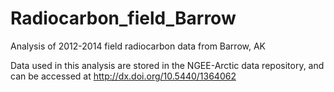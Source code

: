 # Radiocarbon_field_Barrow
Analysis of 2012-2014 field radiocarbon data from Barrow, AK

Data used in this analysis are stored in the NGEE-Arctic data repository, and can be accessed at http://dx.doi.org/10.5440/1364062
